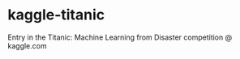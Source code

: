 kaggle-titanic
==============

Entry in the Titanic: Machine Learning from Disaster competition @ kaggle.com